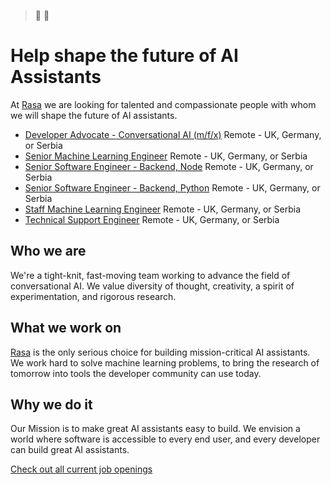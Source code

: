 > :robot: :speech_balloon:

# Help shape the future of AI Assistants

At [Rasa](https://rasa.com/) we are looking for talented and compassionate people with whom we will shape the future of AI assistants.


* [Developer Advocate - Conversational AI (m/f/x)](https://boards.greenhouse.io/rasa/jobs/4421201002?gh_src=d50afd4f2us "Developer Advocate - Conversational AI (m/f/x)") Remote - UK, Germany, or Serbia
* [Senior Machine Learning Engineer](https://boards.greenhouse.io/rasa/jobs/4971032002?gh_src=d50afd4f2us "Senior Machine Learning Engineer") Remote - UK, Germany, or Serbia
* [Senior Software Engineer - Backend, Node](https://boards.greenhouse.io/rasa/jobs/5001805002?gh_src=d50afd4f2us "Senior Software Engineer - Backend, Node") Remote - UK, Germany, or Serbia
* [Senior Software Engineer - Backend, Python](https://boards.greenhouse.io/rasa/jobs/4337397002?gh_src=d50afd4f2us "Senior Software Engineer - Backend, Python") Remote - UK, Germany, or Serbia
* [Staff Machine Learning Engineer](https://boards.greenhouse.io/rasa/jobs/6200101002?gh_src=d50afd4f2us "Staff Machine Learning Engineer") Remote - UK, Germany, or Serbia
* [Technical Support Engineer](https://boards.greenhouse.io/rasa/jobs/5822518002?gh_src=d50afd4f2us "Technical Support Engineer") Remote - UK, Germany, or Serbia

## Who we are

We're a tight-knit, fast-moving team working to advance the field of conversational AI. We value diversity of thought, creativity, a spirit of experimentation, and rigorous research.

## What we work on

[Rasa](https://github.com/rasaHQ/rasa) is the only serious choice for building mission-critical AI assistants. We work hard to solve machine learning problems, to bring the research of tomorrow into tools the developer community can use today.

## Why we do it

Our Mission is to make great AI assistants easy to build. We envision a world where software is accessible to every end user, and every developer can build great AI assistants.

[Check out all current job openings](https://grnh.se/d50afd4f2us)

